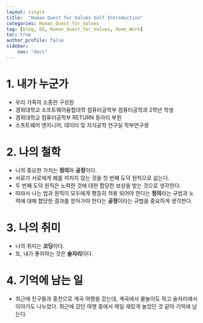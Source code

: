 ```yaml
---
layout: single
title:  "Human Quest for Values Self Introduction"
categories: Human_Quest_for_Values
tag: [blog, GE, Human_Quest_for_Values, Home_Work]
toc: true
author_profile: false
sidebar:
    nav: "docs"
---
```


# 1. 내가 누군가
- 우리 가족의 소중한 구성원
- 경희대학교 소프트웨어융합대학 컴퓨터공학부 컴퓨터공학과 2학년 학생
- 경희대학교 컴퓨터공학부 RETURN 동아리 부원
- 소프트웨어 엔지니어, 데이터 및 지식공학 연구실 학부연구생

# 2. 나의 철학
- 나의 중요한 가치는 **정의**와 **공정**이다.
- 서로가 서로에게 폐를 끼치지 않는 것을 첫 번째 도덕 원칙으로 삶는다.
- 두 번째 도덕 원칙은 노력한 것에 대한 합당한 보상을 받는 것으로 생각한다.
- 따라서 나는 법과 원칙이 모두에게 평등히 적용 되어야 한다는 **정의**라는 규범과 노력에 대해 합당한 결과를 얻어가야 한다는 **공정**이라는 규범을 중요하게 생각한다.

# 3. 나의 취미
- 나의 취미는 **코딩**이다.
- 또, 내가 좋아하는 것은 **술자리**이다.

# 4. 기억에 남는 일
- 최근에 친구들과 홍천으로 계곡 여행을 갔는데, 계곡에서 물놀이도 하고 술자리에서 이야기도 나누었다. 최근에 갔던 여행 중에서 제일 재밌게 놀았던 것 같아 기억에 남는다.